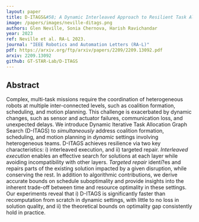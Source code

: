 ```yaml
---
layout: paper
title: D-ITAGS&#58; A Dynamic Interleaved Approach to Resilient Task Allocation, Scheduling, and Motion Planning
image: /papers/images/neville-ditags.png
authors: Glen Neville, Sonia Chernova, Harish Ravichandar
year: 2023
ref: Neville et al. RA-L 2023.
journal: "IEEE Robotics and Automation Letters (RA-L)"
pdf: https://arxiv.org/ftp/arxiv/papers/2209/2209.13092.pdf
arxiv: 2209.13092
github: GT-STAR-Lab/D-ITAGS
---
```


## Abstract

Complex, multi-task missions require the coordination of heterogeneous robots at multiple inter-connected levels, such as coalition formation, scheduling, and motion planning. This challenge is exacerbated by dynamic changes, such as sensor and actuator failures, communication loss, and unexpected delays. We introduce Dynamic Iterative Task Allocation Graph Search (D-ITAGS) to _simultaneously_ address coalition formation, scheduling, and motion planning in _dynamic_ settings involving heterogeneous teams. D-ITAGS achieves resilience via two key characteristics: i) interleaved execution, and ii) targeted repair. _Interleaved execution_ enables an effective search for solutions at each layer while avoiding incompatibility with other layers. _Targeted repair_ identi?es and repairs parts of the existing solution impacted by a given disruption, while conserving the rest. In addition to algorithmic contributions, we derive accurate bounds on schedule suboptimality and provide insights into the inherent trade-off between time and resource optimality in these settings. Our experiments reveal that i) D-ITAGS is significantly faster than recomputation from scratch in dynamic settings, with little to no loss in solution quality, and ii) the theoretical bounds on optimality gap consistently hold in practice.
